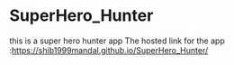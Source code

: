 # SuperHero_Hunter
this is a super hero hunter app
The hosted link for the app :https://shib1999mandal.github.io/SuperHero_Hunter/
